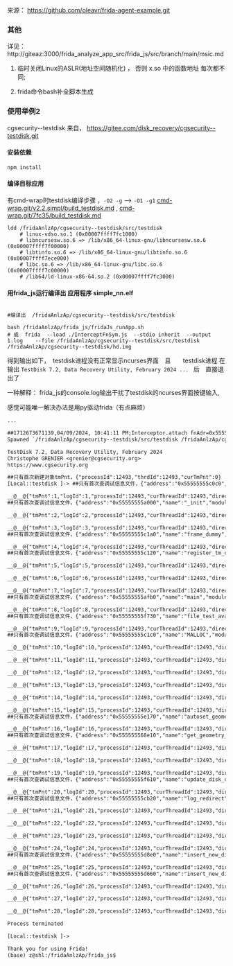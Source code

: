 来源： https://github.com/oleavr/frida-agent-example.git


### 其他

 详见：　 http://giteaz:3000/frida_analyze_app_src/frida_js/src/branch/main/msic.md
 
 1. 临时关闭Linux的ASLR(地址空间随机化) ， 否则 x.so 中的函数地址 每次都不同; 　 
 
 2. frida命令bash补全脚本生成



### 使用举例2

cgsecurity--testdisk   来自， https://gitee.com/disk_recovery/cgsecurity--testdisk.git


#### 安装依赖

```npm install```


#### 编译目标应用

有cmd-wrap时testdisk编译步骤 ，```-O2 -g``` --> ```-O1 -g1``` [cmd-wrap.git/v2.2.simpl/build_testdisk.md](http://giteaz:3000/bal/cmd-wrap/src/tag/v2.2.simpl/build_testdisk.md)  , [cmd-wrap.git/7fc35/build_testdisk.md](http://giteaz:3000/bal/cmd-wrap/src/commit/7fc355dd259b847f14b9b8db61d649d3ff3df3b6/build_testdisk.md)

```shell
ldd /fridaAnlzAp/cgsecurity--testdisk/src/testdisk
	# linux-vdso.so.1 (0x00007ffff7fc1000)
	# libncursesw.so.6 => /lib/x86_64-linux-gnu/libncursesw.so.6 (0x00007ffff7f00000)
	# libtinfo.so.6 => /lib/x86_64-linux-gnu/libtinfo.so.6 (0x00007ffff7ece000)
	# libc.so.6 => /lib/x86_64-linux-gnu/libc.so.6 (0x00007ffff7c00000)
	# /lib64/ld-linux-x86-64.so.2 (0x00007ffff7fc3000)
```

#### 用frida_js运行编译出 应用程序 simple_nn.elf

```shell

#编译出  /fridaAnlzAp/cgsecurity--testdisk/src/testdisk

bash /fridaAnlzAp/frida_js/fridaJs_runApp.sh 
# 或  frida  --load ./InterceptFnSym.js  --stdio inherit  --output 1.log    --file /fridaAnlzAp/cgsecurity--testdisk/src/testdisk /fridaAnlzAp/cgsecurity--testdisk/hd.img
```

得到输出如下，　testdisk进程没有正常显示ncurses界面　且　　testdisk进程 在　输出 ```TestDisk 7.2, Data Recovery Utility, February 2024 ... ``` 后　直接退出了

一种解释： frida_js的console.log输出干扰了testdisk的ncurses界面按键输入, 

感觉可能唯一解决办法是用py驱动frida（有点麻烦）

```txt
...

##1712673671139,04/09/2024, 10:41:11 PM;Interceptor.attach fnAdr=0x55555559a0bc;  进度【3964~3965 】
Spawned `/fridaAnlzAp/cgsecurity--testdisk/src/testdisk /fridaAnlzAp/cgsecurity--testdisk/hd.img`. Resuming main thread!

TestDisk 7.2, Data Recovery Utility, February 2024
Christophe GRENIER <grenier@cgsecurity.org>
https://www.cgsecurity.org

##只有首次新建对象tmPnt，{"processId":12493,"thrdId":12493,"curTmPnt":0}
[Local::testdisk ]-> ##只有首次查调试信息文件，{"address":"0x55555555c0c0","name":"_start","moduleName":"testdisk","fileName":"","lineNumber":0,"column":0}

__@__@{"tmPnt":1,"logId":1,"processId":12493,"curThreadId":12493,"direct":1,"fnAdr":"0x55555555c0c0","fnCallId":1,"fnSym":{"address":"0x55555555c0c0","name":"_start","moduleName":"testdisk","fileName":"","lineNumber":0,"column":0}}
##只有首次查调试信息文件，{"address":"0x55555555a000","name":"_init","moduleName":"testdisk","fileName":"","lineNumber":0,"column":0}

__@__@{"tmPnt":2,"logId":2,"processId":12493,"curThreadId":12493,"direct":1,"fnAdr":"0x55555555a000","fnCallId":2,"fnSym":{"address":"0x55555555a000","name":"_init","moduleName":"testdisk","fileName":"","lineNumber":0,"column":0}}

__@__@{"tmPnt":3,"logId":3,"processId":12493,"curThreadId":12493,"direct":2,"fnAdr":"0x55555555a000","fnCallId":2,"fnSym":{"address":"0x55555555a000","name":"_init","moduleName":"testdisk","fileName":"","lineNumber":0,"column":0}}
##只有首次查调试信息文件，{"address":"0x55555555c1a0","name":"frame_dummy","moduleName":"testdisk","fileName":"","lineNumber":0,"column":0}

__@__@{"tmPnt":4,"logId":4,"processId":12493,"curThreadId":12493,"direct":1,"fnAdr":"0x55555555c1a0","fnCallId":3,"fnSym":{"address":"0x55555555c1a0","name":"frame_dummy","moduleName":"testdisk","fileName":"","lineNumber":0,"column":0}}
##只有首次查调试信息文件，{"address":"0x55555555c120","name":"register_tm_clones","moduleName":"testdisk","fileName":"","lineNumber":0,"column":0}

__@__@{"tmPnt":5,"logId":5,"processId":12493,"curThreadId":12493,"direct":1,"fnAdr":"0x55555555c120","fnCallId":4,"fnSym":{"address":"0x55555555c120","name":"register_tm_clones","moduleName":"testdisk","fileName":"","lineNumber":0,"column":0}}

__@__@{"tmPnt":6,"logId":6,"processId":12493,"curThreadId":12493,"direct":2,"fnAdr":"0x55555555c120","fnCallId":4,"fnSym":{"address":"0x55555555c120","name":"register_tm_clones","moduleName":"testdisk","fileName":"","lineNumber":0,"column":0}}

__@__@{"tmPnt":7,"logId":7,"processId":12493,"curThreadId":12493,"direct":2,"fnAdr":"0x55555555c1a0","fnCallId":3,"fnSym":{"address":"0x55555555c1a0","name":"frame_dummy","moduleName":"testdisk","fileName":"","lineNumber":0,"column":0}}
##只有首次查调试信息文件，{"address":"0x55555555afb0","name":"main","moduleName":"testdisk","fileName":"","lineNumber":0,"column":0}

__@__@{"tmPnt":8,"logId":8,"processId":12493,"curThreadId":12493,"direct":1,"fnAdr":"0x55555555afb0","fnCallId":5,"fnSym":{"address":"0x55555555afb0","name":"main","moduleName":"testdisk","fileName":"","lineNumber":0,"column":0}}
##只有首次查调试信息文件，{"address":"0x55555555f730","name":"file_test_availability","moduleName":"testdisk","fileName":"/fridaAnlzAp/cgsecurity--testdisk/src/hdaccess.c","lineNumber":1720,"column":1}

__@__@{"tmPnt":9,"logId":9,"processId":12493,"curThreadId":12493,"direct":1,"fnAdr":"0x55555555f730","fnCallId":6,"fnSym":{"address":"0x55555555f730","name":"file_test_availability","moduleName":"testdisk","fileName":"/fridaAnlzAp/cgsecurity--testdisk/src/hdaccess.c","lineNumber":1720,"column":1}}
##只有首次查调试信息文件，{"address":"0x55555555c1c0","name":"MALLOC","moduleName":"testdisk","fileName":"/fridaAnlzAp/cgsecurity--testdisk/src/common.c","lineNumber":68,"column":1}

__@__@{"tmPnt":10,"logId":10,"processId":12493,"curThreadId":12493,"direct":1,"fnAdr":"0x55555555c1c0","fnCallId":7,"fnSym":{"address":"0x55555555c1c0","name":"MALLOC","moduleName":"testdisk","fileName":"/fridaAnlzAp/cgsecurity--testdisk/src/common.c","lineNumber":68,"column":1}}

__@__@{"tmPnt":11,"logId":11,"processId":12493,"curThreadId":12493,"direct":2,"fnAdr":"0x55555555c1c0","fnCallId":7,"fnSym":{"address":"0x55555555c1c0","name":"MALLOC","moduleName":"testdisk","fileName":"/fridaAnlzAp/cgsecurity--testdisk/src/common.c","lineNumber":68,"column":1}}

__@__@{"tmPnt":12,"logId":12,"processId":12493,"curThreadId":12493,"direct":1,"fnAdr":"0x55555555c1c0","fnCallId":8,"fnSym":{"address":"0x55555555c1c0","name":"MALLOC","moduleName":"testdisk","fileName":"/fridaAnlzAp/cgsecurity--testdisk/src/common.c","lineNumber":68,"column":1}}

__@__@{"tmPnt":13,"logId":13,"processId":12493,"curThreadId":12493,"direct":2,"fnAdr":"0x55555555c1c0","fnCallId":8,"fnSym":{"address":"0x55555555c1c0","name":"MALLOC","moduleName":"testdisk","fileName":"/fridaAnlzAp/cgsecurity--testdisk/src/common.c","lineNumber":68,"column":1}}

__@__@{"tmPnt":14,"logId":14,"processId":12493,"curThreadId":12493,"direct":1,"fnAdr":"0x55555555c1c0","fnCallId":9,"fnSym":{"address":"0x55555555c1c0","name":"MALLOC","moduleName":"testdisk","fileName":"/fridaAnlzAp/cgsecurity--testdisk/src/common.c","lineNumber":68,"column":1}}

__@__@{"tmPnt":15,"logId":15,"processId":12493,"curThreadId":12493,"direct":2,"fnAdr":"0x55555555c1c0","fnCallId":9,"fnSym":{"address":"0x55555555c1c0","name":"MALLOC","moduleName":"testdisk","fileName":"/fridaAnlzAp/cgsecurity--testdisk/src/common.c","lineNumber":68,"column":1}}
##只有首次查调试信息文件，{"address":"0x55555555e170","name":"autoset_geometry","moduleName":"testdisk","fileName":"/fridaAnlzAp/cgsecurity--testdisk/src/hdaccess.c","lineNumber":1657,"column":1}

__@__@{"tmPnt":16,"logId":16,"processId":12493,"curThreadId":12493,"direct":1,"fnAdr":"0x55555555e170","fnCallId":10,"fnSym":{"address":"0x55555555e170","name":"autoset_geometry","moduleName":"testdisk","fileName":"/fridaAnlzAp/cgsecurity--testdisk/src/hdaccess.c","lineNumber":1657,"column":1}}
##只有首次查调试信息文件，{"address":"0x555555568e10","name":"get_geometry_from_nonembr","moduleName":"testdisk","fileName":"","lineNumber":0,"column":0}

__@__@{"tmPnt":17,"logId":17,"processId":12493,"curThreadId":12493,"direct":1,"fnAdr":"0x555555568e10","fnCallId":11,"fnSym":{"address":"0x555555568e10","name":"get_geometry_from_nonembr","moduleName":"testdisk","fileName":"","lineNumber":0,"column":0}}

__@__@{"tmPnt":18,"logId":18,"processId":12493,"curThreadId":12493,"direct":2,"fnAdr":"0x555555568e10","fnCallId":11,"fnSym":{"address":"0x555555568e10","name":"get_geometry_from_nonembr","moduleName":"testdisk","fileName":"","lineNumber":0,"column":0}}

__@__@{"tmPnt":19,"logId":19,"processId":12493,"curThreadId":12493,"direct":2,"fnAdr":"0x55555555e170","fnCallId":10,"fnSym":{"address":"0x55555555e170","name":"autoset_geometry","moduleName":"testdisk","fileName":"/fridaAnlzAp/cgsecurity--testdisk/src/hdaccess.c","lineNumber":1657,"column":1}}
##只有首次查调试信息文件，{"address":"0x55555555f610","name":"update_disk_car_fields","moduleName":"testdisk","fileName":"/fridaAnlzAp/cgsecurity--testdisk/src/hdaccess.c","lineNumber":950,"column":1}

__@__@{"tmPnt":20,"logId":20,"processId":12493,"curThreadId":12493,"direct":1,"fnAdr":"0x55555555f610","fnCallId":12,"fnSym":{"address":"0x55555555f610","name":"update_disk_car_fields","moduleName":"testdisk","fileName":"/fridaAnlzAp/cgsecurity--testdisk/src/hdaccess.c","lineNumber":950,"column":1}}
##只有首次查调试信息文件，{"address":"0x55555555cb20","name":"log_redirect","moduleName":"testdisk","fileName":"/fridaAnlzAp/cgsecurity--testdisk/src/log.c","lineNumber":211,"column":1}

__@__@{"tmPnt":21,"logId":21,"processId":12493,"curThreadId":12493,"direct":1,"fnAdr":"0x55555555cb20","fnCallId":13,"fnSym":{"address":"0x55555555cb20","name":"log_redirect","moduleName":"testdisk","fileName":"/fridaAnlzAp/cgsecurity--testdisk/src/log.c","lineNumber":211,"column":1}}

__@__@{"tmPnt":22,"logId":22,"processId":12493,"curThreadId":12493,"direct":2,"fnAdr":"0x55555555cb20","fnCallId":13,"fnSym":{"address":"0x55555555cb20","name":"log_redirect","moduleName":"testdisk","fileName":"/fridaAnlzAp/cgsecurity--testdisk/src/log.c","lineNumber":211,"column":1}}

__@__@{"tmPnt":23,"logId":23,"processId":12493,"curThreadId":12493,"direct":2,"fnAdr":"0x55555555f610","fnCallId":12,"fnSym":{"address":"0x55555555f610","name":"update_disk_car_fields","moduleName":"testdisk","fileName":"/fridaAnlzAp/cgsecurity--testdisk/src/hdaccess.c","lineNumber":950,"column":1}}

__@__@{"tmPnt":24,"logId":24,"processId":12493,"curThreadId":12493,"direct":2,"fnAdr":"0x55555555f730","fnCallId":6,"fnSym":{"address":"0x55555555f730","name":"file_test_availability","moduleName":"testdisk","fileName":"/fridaAnlzAp/cgsecurity--testdisk/src/hdaccess.c","lineNumber":1720,"column":1}}
##只有首次查调试信息文件，{"address":"0x55555555d8e0","name":"insert_new_disk","moduleName":"testdisk","fileName":"/fridaAnlzAp/cgsecurity--testdisk/src/fnctdsk.c","lineNumber":199,"column":1}

__@__@{"tmPnt":25,"logId":25,"processId":12493,"curThreadId":12493,"direct":1,"fnAdr":"0x55555555d8e0","fnCallId":14,"fnSym":{"address":"0x55555555d8e0","name":"insert_new_disk","moduleName":"testdisk","fileName":"/fridaAnlzAp/cgsecurity--testdisk/src/fnctdsk.c","lineNumber":199,"column":1}}
##只有首次查调试信息文件，{"address":"0x55555555d660","name":"insert_new_disk_aux.part.0","moduleName":"testdisk","fileName":"","lineNumber":0,"column":0}

__@__@{"tmPnt":26,"logId":26,"processId":12493,"curThreadId":12493,"direct":1,"fnAdr":"0x55555555d660","fnCallId":15,"fnSym":{"address":"0x55555555d660","name":"insert_new_disk_aux.part.0","moduleName":"testdisk","fileName":"","lineNumber":0,"column":0}}

__@__@{"tmPnt":27,"logId":27,"processId":12493,"curThreadId":12493,"direct":1,"fnAdr":"0x55555555c1c0","fnCallId":16,"fnSym":{"address":"0x55555555c1c0","name":"MALLOC","moduleName":"testdisk","fileName":"/fridaAnlzAp/cgsecurity--testdisk/src/common.c","lineNumber":68,"column":1}}

__@__@{"tmPnt":28,"logId":28,"processId":12493,"curThreadId":12493,"direct":2,"fnAdr":"0x55555555c1c0","fnCallId":16,"fnSym":{"address":"0x55555555c1c0","name":"MALLOC","moduleName":"testdisk","fileName":"/fridaAnlzAp/cgsecurity--testdisk/src/common.c","lineNumber":68,"column":1}}

Process terminated

[Local::testdisk ]->

Thank you for using Frida!
(base) z@shl:/fridaAnlzAp/frida_js$ 

```

